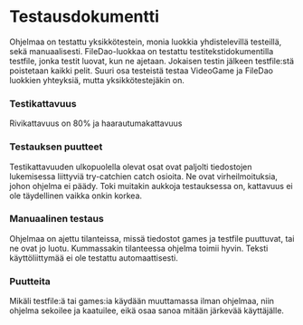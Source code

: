 # Testausdokumentti

Ohjelmaa on testattu yksikkötestein, monia luokkia yhdistelevillä testeillä, sekä manuaalisesti. FileDao-luokkaa on testattu testitekstidokumentilla testfile, jonka testit luovat, kun ne ajetaan. Jokaisen testin jälkeen testfile:stä poistetaan kaikki pelit. Suuri osa testeistä testaa VideoGame ja FileDao luokkien yhteyksiä, mutta yksikkötestejäkin on.

### Testikattavuus
Rivikattavuus on 80% ja haarautumakattavuus
[](Testikattavuus.png)

### Testauksen puutteet 
Testikattavuuden ulkopuolella olevat osat ovat paljolti tiedostojen lukemisessa liittyviä try-catchien catch osioita. Ne ovat virheilmoituksia, johon ohjelma ei päädy. Toki muitakin aukkoja testauksessa on, kattavuus ei ole täydellinen vaikka onkin korkea.

### Manuaalinen testaus
Ohjelmaa on ajettu tilanteissa, missä tiedostot games ja testfile puuttuvat, tai ne ovat jo luotu. Kummassakin tilanteessa ohjelma toimii hyvin. Teksti käyttöliittymää ei ole testattu automaattisesti.

### Puutteita
Mikäli testfile:ä tai games:ia käydään muuttamassa ilman ohjelmaa, niin ohjelma sekoilee ja kaatuilee, eikä osaa sanoa mitään järkevää käyttäjälle.

